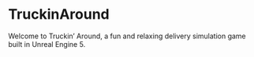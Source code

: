 # TruckinAround
Welcome to Truckin’ Around, a fun and relaxing delivery simulation game built in Unreal Engine 5.

